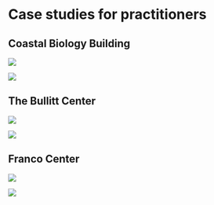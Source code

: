 # Case studies for practitioners

## Coastal Biology Building

![](<../.gitbook/assets/0 (38).png>)



![](<../.gitbook/assets/1 (28).png>)



## The Bullitt Center

![](<../.gitbook/assets/2 (17).png>)



![](<../.gitbook/assets/3 (19).png>)



## Franco Center

![](<../.gitbook/assets/4 (15).png>)



![](<../.gitbook/assets/5 (15).png>)
